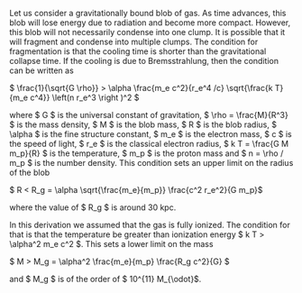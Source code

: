 Let us consider a gravitationally bound blob of gas. As time advances, this blob will lose energy due to radiation and become more compact. However, this blob will not necessarily condense into one clump. It is possible that it will fragment and condense into multiple clumps. The condition for fragmentation is that the cooling time is shorter than the gravitational collapse time. If the cooling is due to Bremsstrahlung, then the condition can be written as

$ \frac{1}{\sqrt{G \rho}} > \alpha \frac{m_e c^2}{r_e^4 /c} \sqrt{\frac{k T}{m_e c^4}} \left(n r_e^3 \right )^2 $

where $ G $ is the universal constant of gravitation, $ \rho = \frac{M}{R^3} $ is the mass density, $ M $ is the blob mass, $ R $ is the blob radius, $ \alpha $ is the fine structure constant, $ m_e $ is the electron mass, $ c $ is the speed of light, $ r_e $ is the classical electron radius, $ k T = \frac{G M m_p}{R} $ is the temperature, $ m_p $ is the proton mass and $ n = \rho / m_p $ is the number density. This condition sets an upper limit on the radius of the blob

$ R < R_g = \alpha \sqrt{\frac{m_e}{m_p}} \frac{c^2 r_e^2}{G m_p}$

where the value of $ R_g $ is around 30 kpc.

In this derivation we assumed that the gas is fully ionized. The condition for that is that the temperature be greater than ionization energy $ k T > \alpha^2 m_e c^2 $. This sets a lower limit on the mass

$ M > M_g = \alpha^2 \frac{m_e}{m_p} \frac{R_g c^2}{G} $

and $ M_g $ is of the order of $ 10^{11} M_{\odot}$.